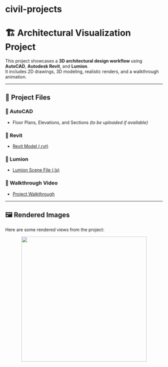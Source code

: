 # civil-projects
# 🏗️ Architectural Visualization Project

This project showcases a **3D architectural design workflow** using **AutoCAD**, **Autodesk Revit**, and **Lumion**.  
It includes 2D drawings, 3D modeling, realistic renders, and a walkthrough animation.

---

## 📂 Project Files

### 📐 AutoCAD
- Floor Plans, Elevations, and Sections *(to be uploaded if available)*  

### 🏢 Revit
- [Revit Model (.rvt)](https://drive.google.com/file/d/1Ktdh15Akm9zaNg15SuCuh12wQp8nuW4J/view?usp=sharing)  

### 🎨 Lumion
- [Lumion Scene File (.ls)](https://drive.google.com/file/d/1q9IjN_XahPvTJ_e-oS1UzHdjVWOzX74C/view?usp=sharing)  

### 🎥 Walkthrough Video
- [Project Walkthrough](https://drive.google.com/file/d/1xeCqUFD6sTCL8HMH4_EUXk5KV31eOjv-/view?usp=sharing)  

---

## 🖼️ Rendered Images
Here are some rendered views from the project:

<p align="center">
  <img src="renders/awawa.jpg" width="400" />
